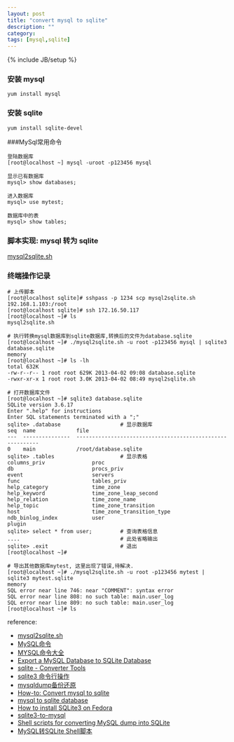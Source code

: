 ```yaml
---
layout: post
title: "convert mysql to sqlite"
description: ""
category: 
tags: [mysql,sqlite]
---
```

{% include JB/setup %}

### 安装 mysql
	yum install mysql

### 安装 sqlite
	yum install sqlite-devel

###MySql常用命令

	登陆数据库
	[root@localhost ~] mysql -uroot -p123456 mysql

	显示已有数据库
	mysql> show databases;
	 
	进入数据库
	mysql> use mytest;
	 
	数据库中的表
	mysql> show tables;


### 脚本实现: mysql 转为 sqlite  
[mysql2sqlite.sh](https://gist.github.com/esperlu/943776/)

### 终端操作记录
	# 上传脚本
	[root@localhost sqlite]# sshpass -p 1234 scp mysql2sqlite.sh 192.168.1.103:/root
	[root@localhost sqlite]# ssh 172.16.50.117
	[root@localhost ~]# ls
	mysql2sqlite.sh

	# 执行转换mysql数据库到sqlite数据库,转换后的文件为database.sqlite
	[root@localhost ~]# ./mysql2sqlite.sh -u root -p123456 mysql | sqlite3 database.sqlite
	memory
	[root@localhost ~]# ls -lh
	total 632K
	-rw-r--r-- 1 root root 629K 2013-04-02 09:08 database.sqlite
	-rwxr-xr-x 1 root root 3.0K 2013-04-02 08:49 mysql2sqlite.sh

	# 打开数据库文件
	[root@localhost ~]# sqlite3 database.sqlite  
	SQLite version 3.6.17
	Enter ".help" for instructions
	Enter SQL statements terminated with a ";"
	sqlite> .database                   # 显示数据库
	seq  name             file                                                      
	---  ---------------  ----------------------------------------------------------
	0    main             /root/database.sqlite                                     
	sqlite> .tables                     # 显示表格
	columns_priv               proc                     
	db                         procs_priv               
	event                      servers                  
	func                       tables_priv              
	help_category              time_zone                
	help_keyword               time_zone_leap_second    
	help_relation              time_zone_name           
	help_topic                 time_zone_transition     
	host                       time_zone_transition_type
	ndb_binlog_index           user                     
	plugin                   
	sqlite> select * from user;         # 查询表格信息
	....                                # 此处省略输出
	sqlite> .exit                       # 退出
	[root@localhost ~]#

	# 导出其他数据库mytest, 这里出现了错误,待解决.
	[root@localhost ~]# ./mysql2sqlite.sh -u root -p123456 mytest | sqlite3 mytest.sqlite
	memory
	SQL error near line 746: near "COMMENT": syntax error
	SQL error near line 808: no such table: main.user_log
	SQL error near line 809: no such table: main.user_log
	[root@localhost ~]# ls

reference:
* [mysql2sqlite.sh](https://gist.github.com/esperlu/943776/)
* [MySQL命令](http://my.oschina.net/chunquedong/blog/25913)
* [MYSQL命令大全](http://my.oschina.net/ncu033/blog/103540)
* [Export a MySQL Database to SQLite Database](http://stackoverflow.com/questions/5164033/export-a-mysql-database-to-sqlite-database)
* [sqlite - Converter Tools](http://www.sqlite.org/cvstrac/wiki?p=ConverterTools)
* [sqlite3 命令行操作](www.cnblogs.com/lwm-1988/archive/2011/08/20/2147573.html)
* [mysqldump备份还原](www.cnblogs.com/zeroone/archive/2010/05/11/1732834.html) 
* [How-to: Convert mysql to sqlite](http://www.jbip.net/content/how-convert-mysql-sqlite)
* [mysql to sqlite database](http://blog.sina.com.cn/s/blog_a9ec688101019m8i.html)
* [How to install SQLite3 on Fedora](http://radicallyrails.blogspot.com/2011/05/how-to-install-sqlite3-on-fedora.html)
* [sqlite3-to-mysql](https://github.com/athlite/sqlite3-to-mysql/blob/master/sqlite3-to-mysql)
* [Shell scripts for converting MySQL dump into SQLite](www.stat.berkeley.edu/~statcur/Workshop2/Assignments/Baseball/instructions.html)
* [MySQL转SQLite Shell脚本](http://mifunny.info/convert-mysql-to-sqlite-script-330.html)
